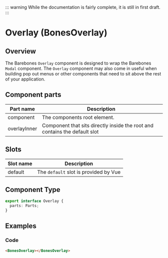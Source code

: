 ::: warning
While the documentation is fairly complete, it is still in first draft.
:::

# Overlay (BonesOverlay)

## Overview
The Barebones `Overlay` component is designed to wrap the Barebones `Modal` component. The `Overlay` component may also come in useful when building pop out menus or other components that need to sit above the rest of your application.

## Component parts

| Part name | Description |
|-----------|-------------|
| component | The components root element. |
| overlayInner | Component that sits directly inside the root and contains the default slot |

## Slots

| Slot name | Description |
|-----------|-------------|
| default | The `default` slot is provided by Vue |

## Component Type

```ts
export interface Overlay {
  parts: Parts;
}
```

## Examples

### Code
```html
<BonesOverlay></BonesOverlay>
```